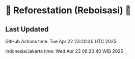 
# 🌳 Reforestation (Reboisasi) 🌲

## Last Updated

GitHub Actions time: Tue Apr 22 23:20:40 UTC 2025

Indonesia/Jakarta time: Wed Apr 23 06:20:40 WIB 2025
